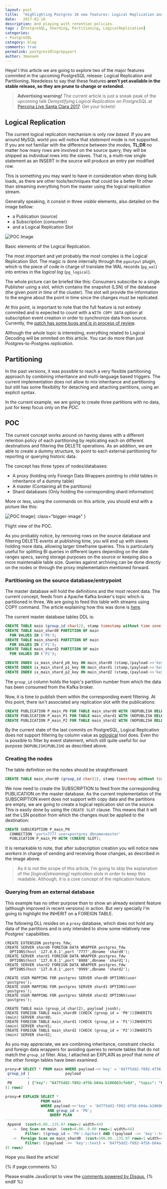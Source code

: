 ```yaml
---
layout: post
title:  "Highlighting Postgres 10 new features: Logical Replication and Partitioning."
date:   2017-02-18
description: And playing with retention policies.
tags : [PostgreSQL, Sharding, Partitioning, LogicalReplication]
categories:
- PostgreSQL
category: blog
comments: true
permalink: postgres10logrepypart
author: 3manuek
---
```



Heya! I this article we are going to explore two of the major features commited in
the upcoming PostgreSQL release: Logical Replication and Partitioning. Needeless to
say that these features **aren't yet available in the stable release, so they are prune
to change or extended.**

> **Advertising warning!**
> The current article is just a sneak peak of the upcoming talk _Demystifying Logical
Replication on PostgreSQL_ at [Percona Live Santa Clara 2017][4]. Get your tickets!

## Logical Replication

The current logical replication mechanism is only _row based_. If you are around MySQL
world you will notice that _statement_ mode is not supported. If you are not familiar
with the difference between the modes, **TL;DR** no matter how many rows are involved
on the source query, they will be shipped as individual rows into the slaves. That is,
a multi-row single statement as an INSERT in the source will produce an entry per modified
row.

This is something you may want to have in consideration when doing bulk loads, as there
are other tools/techniques that could be a better fit other than streaming everything
from the master using the logical replication stream.

Generally speaking, it consist in three _visible_ elements, also detailed on the image
bellow:

- a Publication  (source)
- a Subscription (consumer)
- and a Logical Replication Slot  

![POC Image][3]
<figcaption class="caption">Basic elements of the Logical Replication.</figcaption>


The most important and yet probably the most complex is the Logical Replication Slot.
The magic is done internally through the `pgoutput` plugin, which is the piece of code in charge
of translate the WAL records (`pg_wal`) into  entries in the _logical log_ (`pg_logical`).

The whole picture can be briefed like this: Consumers subscribe to a single Publisher
using a slot, which contains the snapshot (LSN) of the database (the given _point in time_
of the cluster). The slot will provide the information to the engine about the point in time
since the changes must be replicated.

At this point, is important to note that the full feature is not entirely commited
and is expected to count with a `WITH COPY DATA` option at subscription event creation
in order to synchronize data from source. Currently, the [patch has some bugs and is in process of review][6].

Although the whole topic is interesting, everything related to Logical Decoding will be ommited
on this article. You can do more than just Postgres-to-Postgres _replication_.

## Partitioning

In the past versions, it was possible to reach a very flexible partitioning approach by combining
inheritance and multi-language based triggers. The current implementation does not allow to mix
inheritance and partitioning but still has some flexibility for detaching and attaching partitions,
using an explicit syntax.

In the current example, we are going to create three partitions with no data, just for keep focus
only on the _POC_.


## POC

The current concept works around on having slaves with a different retention policy
of each partitioning by replicating each on different destinations and filtering
the DELETE operations. As an addition, we are able to create a dummy structure,
to point to each external partitioning for reporting or querying historic data.

The concept has three types of nodes/databases:

- A proxy (holding only Foreign Data Wrappers pointing to child tables in inheritance of a dummy table)
- A master (Containing all the partitions)
- Shard databases (Only holding the corresponding shard information)

More or less, using the commands on this article, you should end with a picture like this:

![POC Image][1]{: class="bigger-image" }
<figcaption class="caption">Flight view of the POC.</figcaption>

As you probably notice, by removing rows on the source database and filtering DELETE
events at publishing time, you will end up with slaves holding more data, allowing larger timeframe queries. This is particularly useful for splitting BI queries in different layers depending on the date ranges specs, saving storage purposes on the source or  keeping also a more maintenable table size.
Queries against archiving can be done directly on the nodes or through the proxy implementation
mentioned forward.


### Partitioning on the source database/entrypoint

The master database will hold the definitions and the most recent data. The current concept, feeds
from a Apache Kafka broker's topic which is partitioned in three. We are going to feed this table
with streams using COPY command. The article explaining how this was done is [here][5].

The current master database tables DDL is:

```sql
CREATE TABLE main (group_id char(2), stamp timestamp without time zone DEFAULT now(), payload jsonb) PARTITION BY LIST(group_id);
CREATE TABLE main_shard0 PARTITION OF main
  FOR VALUES IN ('P0');
CREATE TABLE main_shard1 PARTITION OF main
  FOR VALUES IN ('P1');
CREATE TABLE main_shard2 PARTITION OF main
  FOR VALUES IN ('P2');

CREATE INDEX ix_main_shard_p0_key ON main_shard0 (stamp,(payload->>'key'));
CREATE INDEX ix_main_shard_p1_key ON main_shard1 (stamp,(payload->>'key'));
CREATE INDEX ix_main_shard_p2_key ON main_shard2 (stamp,(payload->>'key'));
```

The `group_id` column holds the topic's partition number from which the data has
been consumed from the Kafka broker.  

Now, it is time to publish them within the corresponding event filtering. At this
point, there isn't associated any replication slot with the publications:

```sql
CREATE PUBLICATION P_main_P0 FOR TABLE main_shard0 WITH (NOPUBLISH DELETE);
CREATE PUBLICATION P_main_P1 FOR TABLE main_shard1 WITH (NOPUBLISH DELETE);
CREATE PUBLICATION P_main_P2 FOR TABLE main_shard2 WITH (NOPUBLISH DELETE);
```

By the current state of the last commits on PostgreSQL, Logical Replication does not support
filtering by column value as [pglogical][2] tool does. Even tho is possible to filter by
event statement, which still quite useful for our purpose (`NOPUBLISH|PUBLISH`) as
described above.


### Creating the nodes

The table definition on the nodes should be straightforward:

```sql
CREATE TABLE main_shard0 (group_id char(2), stamp timestamp without time zone, payload jsonb);
```

We now need to create the SUBSCRIPTION to feed from the corresponding PUBLICATION on the master database.
As the current implementation of the SUBSCRIPTION event does not support with copy data and the
partitions are empty, we are going to create a logical replication slot on the source. This is
easily done by using the `CREATE SLOT` clause. This means that it will set the LSN position from
which the changes must be applied to the destination:

```sql
CREATE SUBSCRIPTION P_main_P0
  CONNECTION 'port=7777 user=postgres dbname=master'
  PUBLICATION P_main_P0 WITH (CREATE SLOT);
```

It is remarkable to note, that after subscription creation you will notice new  _workers_ in charge
of sending and receiving those changes, as described in the image above.

> As it is not the scope of this article, I'm going to skip the explanation of the
> _[logical|streaming] replication slots_ in order to keep this readable.
> Although, it is a core concept of the replication feature.


### Querying from an external database

This example has no other purpose than to show an already existent feature (although improved
in recent versions) in action. But very specially I'm going to highlight the INHERIT on a
FOREIGN TABLE.

The following DLL resides on a `proxy` database, which does not hold any data of the partitions
and is only intended to show some relatively new Postgres' capabilities.

```
CREATE EXTENSION postgres_fdw;
CREATE SERVER shard0 FOREIGN DATA WRAPPER postgres_fdw
  OPTIONS(host '127.0.0.1',port '7777',dbname 'shard0');
CREATE SERVER shard1 FOREIGN DATA WRAPPER postgres_fdw
  OPTIONS(host '127.0.0.1',port '8888',dbname 'shard1');
CREATE SERVER shard2 FOREIGN DATA WRAPPER postgres_fdw
  OPTIONS(host '127.0.0.1',port '9999',dbname 'shard2');

CREATE USER MAPPING FOR postgres SERVER shard0 OPTIONS(user 'postgres');
CREATE USER MAPPING FOR postgres SERVER shard1 OPTIONS(user 'postgres');
CREATE USER MAPPING FOR postgres SERVER shard2 OPTIONS(user 'postgres');

CREATE TABLE main (group_id char(2), payload jsonb);
CREATE FOREIGN TABLE main_shard0 (CHECK (group_id = 'P0'))INHERITS (main) SERVER shard0;
CREATE FOREIGN TABLE main_shard1 (CHECK (group_id = 'P1'))INHERITS (main) SERVER shard1;
CREATE FOREIGN TABLE main_shard2 (CHECK (group_id = 'P2'))INHERITS (main) SERVER shard2;
```

As you may appreciate, we are combining inheritance, constraint checks and foreign data wrappers
for avoiding queries to remote tables that do not match the `group_id` filter. Also, I attached
an EXPLAIN as proof that none of the other foreign tables have been examined.

```sql
proxy=# SELECT * FROM main WHERE payload->>'key' = '847f5dd2-f892-4f56-b04a-b106063cfe0d' and group_id = 'P0';
 group_id |                payload                                                                      
----------+--------------------------------------------------------------------
 P0       | {"key": "847f5dd2-f892-4f56-b04a-b106063cfe0d", "topic": "PGSHARD", "offset": 47, "payload": "PXdmzb3EhEeNDdn5surg2VNmEdJoIys9", "partition": 0}
(1 rows)

proxy=# EXPLAIN SELECT *
                FROM main
                WHERE payload->>'key' = '847f5dd2-f892-4f56-b04a-b106063cfe0d'
                   AND group_id = 'P0';
                    QUERY PLAN          
--------------------------------------------------------------------------------
 Append  (cost=0.00..135.07 rows=2 width=44)
   ->  Seq Scan on main  (cost=0.00..0.00 rows=1 width=44)
         Filter: ((group_id = 'P0'::bpchar) AND ((payload ->> 'key'::text) = '847f5dd2-f892-4f56-b04a-b106063cfe0d'::text))
   ->  Foreign Scan on main_shard0  (cost=100.00..135.07 rows=1 width=44)
         Filter: ((payload ->> 'key'::text) = '847f5dd2-f892-4f56-b04a-b106063cfe0d'::text)
(5 rows)
```



Hope you liked the article!


{% if page.comments %}
<div id="disqus_thread"></div>
<script>


var disqus_config = function () {
this.page.url = {{ site.url }};  // Replace PAGE_URL with your page's canonical URL variable
this.page.identifier = {{ page.title }}; // Replace PAGE_IDENTIFIER with your page's unique identifier variable
};

(function() { // DON'T EDIT BELOW THIS LINE
var d = document, s = d.createElement('script');
s.src = '//3manuek.disqus.com/embed.js';
s.setAttribute('data-timestamp', +new Date());
(d.head || d.body).appendChild(s);
})();
</script>
<noscript>Please enable JavaScript to view the <a href="https://disqus.com/?ref_noscript">comments powered by Disqus.</a></noscript>
{% endif %}


[1]: http://www.3manuek.com/assets/posts/logreppart.jpg
[2]: https://2ndquadrant.com/es/resources/pglogical/
[3]: http://www.3manuek.com/assets/posts/logicalrepinternals.jpg
[4]: https://www.percona.com/live/17/sessions/demystifying-postgres-logical-replication
[5]: http://www.3manuek.com/kafkaandcopypg
[6]: https://www.postgresql.org/message-id/56f3ec6f1989c738a0fa865b13d25761@xs4all.nl

